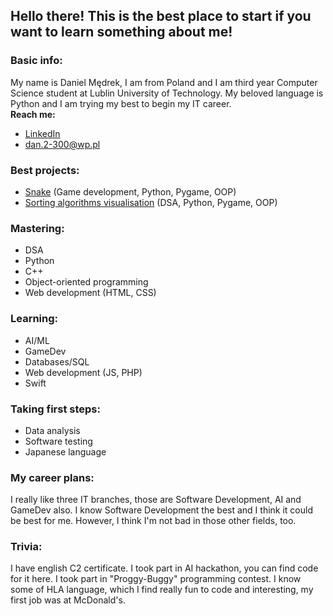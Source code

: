 <!--
**DanielYourSensei/danielyoursensei** is a ✨ _special_ ✨ repository because its `README.md` (this file) appears on your GitHub profile.

Here are some ideas to get you started:

- 🔭 I’m currently working on ...
- 🌱 I’m currently learning ...
- 👯 I’m looking to collaborate on ...
- 🤔 I’m looking for help with ...
- 💬 Ask me about ...
- 📫 How to reach me: ...
- 😄 Pronouns: ...
- ⚡ Fun fact: ...
-->

## Hello there! This is the best place to start if you want to learn something about me!

### Basic info:

  My name is Daniel Mędrek, I am from Poland and I am third year Computer Science student at Lublin University of Technology. My beloved language is Python and I am trying my best to begin my IT career.  
  **Reach me:**
  - [LinkedIn](https://www.linkedin.com/in/d-medrek/)
  - dan.2-300@wp.pl

### Best projects:

- [Snake](https://github.com/MedrekIT/Snake) (Game development, Python, Pygame, OOP)
- [Sorting algorithms visualisation](https://github.com/MedrekIT/Sorting-algorithms) (DSA, Python, Pygame, OOP)

### Mastering:

- DSA
- Python
- C++
- Object-oriented programming
- Web development (HTML, CSS)

### Learning:

- AI/ML
- GameDev
- Databases/SQL
- Web development (JS, PHP)
- Swift

### Taking first steps:

- Data analysis
- Software testing
- Japanese language

### My career plans:

  I really like three IT branches, those are Software Development, AI and GameDev also. I know Software Development the best and I think it could be best for me. However, I think I'm not bad in those other fields, too.

### Trivia:

  I have english C2 certificate. I took part in AI hackathon, you can find code for it here. I took part in "Proggy-Buggy" programming contest. I know some of HLA language, which I find really fun to code and interesting, my first job was at McDonald's.
